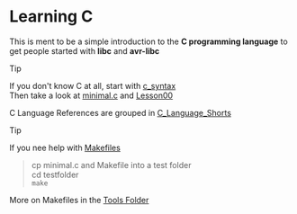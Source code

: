 # Learning C 
This is ment to be a simple introduction to the **C programming language** to get people started with **libc** and **avr-libc** 

>[!TIP]
>  If you don't know C at all, start with [c_syntax](C_Language_Shorts/C_syntax.md)\
>  Then take a look at [minimal.c](minimal.c) and [Lesson00](Lessons/00_Start)
>
> C Language References are grouped in [C_Language_Shorts](C_Language_Shorts) 

>[!TIP]
>  If you nee help with [Makefiles](Tools/Make/Example1)
>  >  cp minimal.c and Makefile into a test folder \
>  >  cd testfolder \
>  > `make`
>
>  More on Makefiles in the [Tools Folder](Tools/Make)
